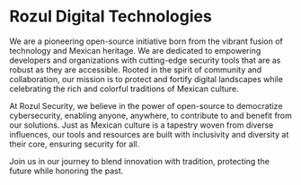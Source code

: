 # Rozul Digital Technologies

We are a pioneering open-source initiative born from the vibrant fusion of technology and Mexican heritage. We are dedicated to empowering developers and organizations with cutting-edge security tools that are as robust as they are accessible. Rooted in the spirit of community and collaboration, our mission is to protect and fortify digital landscapes while celebrating the rich and colorful traditions of Mexican culture.

At Rozul Security, we believe in the power of open-source to democratize cybersecurity, enabling anyone, anywhere, to contribute to and benefit from our solutions. Just as Mexican culture is a tapestry woven from diverse influences, our tools and resources are built with inclusivity and diversity at their core, ensuring security for all.

Join us in our journey to blend innovation with tradition, protecting the future while honoring the past.

